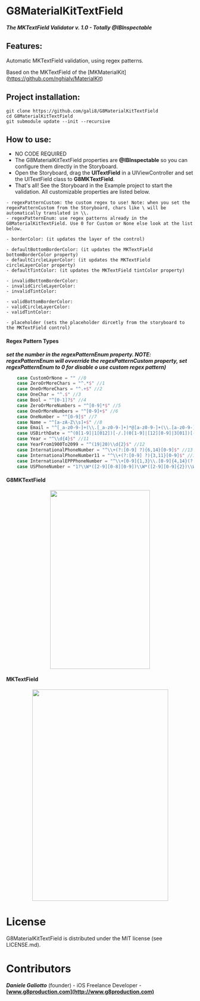 G8MaterialKitTextField
===========
***The MKTextField Validator v. 1.0 - Totally @IBInspectable***

Features:
-----
Automatic MKTextField validation, using regex patterns.

Based on the MKTextField of the [MKMaterialKit] (https://github.com/nghialv/MaterialKit)

Project installation:
-----
```
git clone https://github.com/gali8/G8MaterialKitTextField
cd G8MaterialKitTextField
git submodule update --init --recursive
```

How to use:
-----
- NO CODE REQUIRED
- The G8MaterialKitTextField properties are **@IBInspectable** so you can configure them directly in the Storyboard.
- Open the Storyboard, drag the **UITextField** in a UIViewController and set the UITextField class to **G8MKTextField**.
- That's all! See the Storyboard in the Example project to start the validation. All customizable properties are listed below.

```
- regexPatternCustom: the custom regex to use! Note: when you set the regexPatternCustom from the Storyboard, chars like \ will be automatically translated in \\.
- regexPatternEnum: use regex patterns already in the G8MaterialKitTextField. Use 0 for Custom or None else look at the list below.

- borderColor: (it updates the layer of the control)

- defaultBottomBorderColor: (it updates the MKTextField bottomBorderColor property)
- defaultCircleLayerColor: (it updates the MKTextField circleLayerColor property)
- defaultTintColor: (it updates the MKTextField tintColor property)

- invalidBottomBorderColor:
- invalidCircleLayerColor:
- invalidTintColor:

- validBottomBorderColor:
- validCircleLayerColor:
- validTintColor:

- placeholder (sets the placeholder dircetly from the storyboard to the MKTextField control)
```

#### Regex Pattern Types
***set the number in the regexPatternEnum property. NOTE: regexPatternEnum will ovverride the regexPatternCustom property, set regexPatternEnum to 0 for disable o use custom regex pattern)***
``` swift
    case CustomOrNone = "" //0
    case ZeroOrMoreChars = "^.*$" //1
    case OneOrMoreChars = "^.+$" //2
    case OneChar = "^.$" //3
    case Bool = "^[0-1]?$" //4
    case ZeroOrMoreNumbers = "^[0-9]*$" //5
    case OneOrMoreNumbers = "^[0-9]+$" //6
    case OneNumber = "^[0-9]$" //7
    case Name = "^[a-zA-Z\\s]+$" //8
    case Email = "^[_a-z0-9-]+(\\.[_a-z0-9-]+)*@[a-z0-9-]+(\\.[a-z0-9-]+)*(\\.[a-z]{2,4})$" //9
    case USBirthDate = "^(0[1-9]|1[012])[-/.](0[1-9]|[12][0-9]|3[01])[-/.](19|20)\\d\\d$" //10 MM/dd/yyyy
    case Year = "^\\d{4}$" //11
    case YearFrom1900To2099 = "^(19|20)\\d{2}$" //12
    case InternationalPhoneNumber = "^\\+(?:[0-9] ?){6,14}[0-9]$" //13 es. +0000 000 0000000000 +00 000 0000000000 ....
    case InternationalPhoneNumber11 = "^\\+(?:[0-9] ?){3,11}[0-9]$" //14 es. +00 000 0000000 ....
    case InternationalEPPPhoneNumber = "^\\+[0-9]{1,3}\\.[0-9]{4,14}(?:x.+)?$" //15
    case USPhoneNumber = "1?\\W*([2-9][0-8][0-9])\\W*([2-9][0-9]{2})\\W*([0-9]{4})(\\se?x?t?(\\d*))?" //16
```

#### G8MKTextField
<p align="center">
<img style="-webkit-user-select: none;" src="https://dl.dropboxusercontent.com/s/8hho89scxc2r1wh/G8MaterialKitTextField.gif" width="268" height="480">
</p>

#### MKTextField
<p align="center">
<img style="-webkit-user-select: none;" src="https://dl.dropboxusercontent.com/u/8556646/MKTextField.gif" width="365" height="568">
</p>


License
=================

G8MaterialKitTextField is distributed under the MIT
license (see LICENSE.md).

Contributors
=================

***Daniele Galiotto*** (founder) - iOS Freelance Developer -
**[www.g8production.com](http://www.g8production.com)**

